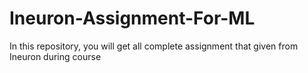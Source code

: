 # Ineuron-Assignment-For-ML
In this repository, you will get all complete assignment that given from Ineuron during course
